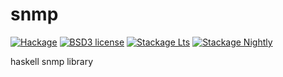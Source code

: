 # snmp

[![Hackage](https://img.shields.io/hackage/v/snmp.svg)](https://hackage.haskell.org/package/snmp)
[![BSD3 license](https://img.shields.io/badge/license-BSD3-blue.svg)](LICENSE)
[![Stackage Lts](http://stackage.org/package/snmp/badge/lts)](http://stackage.org/lts/package/snmp)
[![Stackage Nightly](http://stackage.org/package/snmp/badge/nightly)](http://stackage.org/nightly/package/snmp)

haskell snmp library